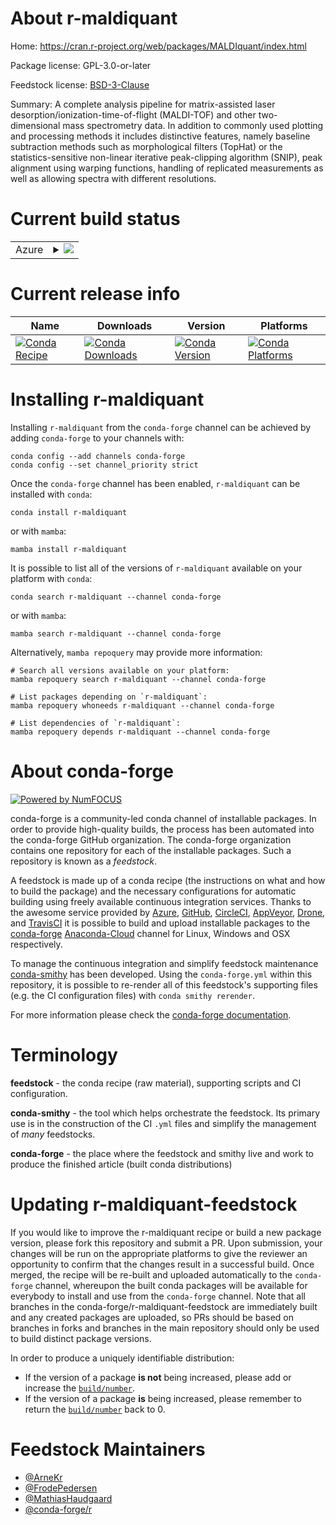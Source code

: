 About r-maldiquant
==================

Home: https://cran.r-project.org/web/packages/MALDIquant/index.html

Package license: GPL-3.0-or-later

Feedstock license: [BSD-3-Clause](https://github.com/conda-forge/r-maldiquant-feedstock/blob/main/LICENSE.txt)

Summary: A complete analysis pipeline for matrix-assisted laser desorption/ionization-time-of-flight (MALDI-TOF) and other two-dimensional mass spectrometry data. In addition to commonly used plotting and processing methods it includes distinctive features, namely baseline subtraction methods such as morphological filters (TopHat) or the statistics-sensitive non-linear iterative peak-clipping algorithm (SNIP), peak alignment using warping functions, handling of replicated measurements as well as allowing spectra with different resolutions.

Current build status
====================


<table>
    
  <tr>
    <td>Azure</td>
    <td>
      <details>
        <summary>
          <a href="https://dev.azure.com/conda-forge/feedstock-builds/_build/latest?definitionId=1327&branchName=main">
            <img src="https://dev.azure.com/conda-forge/feedstock-builds/_apis/build/status/r-maldiquant-feedstock?branchName=main">
          </a>
        </summary>
        <table>
          <thead><tr><th>Variant</th><th>Status</th></tr></thead>
          <tbody><tr>
              <td>linux_64_r_base4.1</td>
              <td>
                <a href="https://dev.azure.com/conda-forge/feedstock-builds/_build/latest?definitionId=1327&branchName=main">
                  <img src="https://dev.azure.com/conda-forge/feedstock-builds/_apis/build/status/r-maldiquant-feedstock?branchName=main&jobName=linux&configuration=linux%20linux_64_r_base4.1" alt="variant">
                </a>
              </td>
            </tr><tr>
              <td>linux_64_r_base4.2</td>
              <td>
                <a href="https://dev.azure.com/conda-forge/feedstock-builds/_build/latest?definitionId=1327&branchName=main">
                  <img src="https://dev.azure.com/conda-forge/feedstock-builds/_apis/build/status/r-maldiquant-feedstock?branchName=main&jobName=linux&configuration=linux%20linux_64_r_base4.2" alt="variant">
                </a>
              </td>
            </tr><tr>
              <td>osx_64_r_base4.1</td>
              <td>
                <a href="https://dev.azure.com/conda-forge/feedstock-builds/_build/latest?definitionId=1327&branchName=main">
                  <img src="https://dev.azure.com/conda-forge/feedstock-builds/_apis/build/status/r-maldiquant-feedstock?branchName=main&jobName=osx&configuration=osx%20osx_64_r_base4.1" alt="variant">
                </a>
              </td>
            </tr><tr>
              <td>osx_64_r_base4.2</td>
              <td>
                <a href="https://dev.azure.com/conda-forge/feedstock-builds/_build/latest?definitionId=1327&branchName=main">
                  <img src="https://dev.azure.com/conda-forge/feedstock-builds/_apis/build/status/r-maldiquant-feedstock?branchName=main&jobName=osx&configuration=osx%20osx_64_r_base4.2" alt="variant">
                </a>
              </td>
            </tr><tr>
              <td>win_64</td>
              <td>
                <a href="https://dev.azure.com/conda-forge/feedstock-builds/_build/latest?definitionId=1327&branchName=main">
                  <img src="https://dev.azure.com/conda-forge/feedstock-builds/_apis/build/status/r-maldiquant-feedstock?branchName=main&jobName=win&configuration=win%20win_64_" alt="variant">
                </a>
              </td>
            </tr>
          </tbody>
        </table>
      </details>
    </td>
  </tr>
</table>

Current release info
====================

| Name | Downloads | Version | Platforms |
| --- | --- | --- | --- |
| [![Conda Recipe](https://img.shields.io/badge/recipe-r--maldiquant-green.svg)](https://anaconda.org/conda-forge/r-maldiquant) | [![Conda Downloads](https://img.shields.io/conda/dn/conda-forge/r-maldiquant.svg)](https://anaconda.org/conda-forge/r-maldiquant) | [![Conda Version](https://img.shields.io/conda/vn/conda-forge/r-maldiquant.svg)](https://anaconda.org/conda-forge/r-maldiquant) | [![Conda Platforms](https://img.shields.io/conda/pn/conda-forge/r-maldiquant.svg)](https://anaconda.org/conda-forge/r-maldiquant) |

Installing r-maldiquant
=======================

Installing `r-maldiquant` from the `conda-forge` channel can be achieved by adding `conda-forge` to your channels with:

```
conda config --add channels conda-forge
conda config --set channel_priority strict
```

Once the `conda-forge` channel has been enabled, `r-maldiquant` can be installed with `conda`:

```
conda install r-maldiquant
```

or with `mamba`:

```
mamba install r-maldiquant
```

It is possible to list all of the versions of `r-maldiquant` available on your platform with `conda`:

```
conda search r-maldiquant --channel conda-forge
```

or with `mamba`:

```
mamba search r-maldiquant --channel conda-forge
```

Alternatively, `mamba repoquery` may provide more information:

```
# Search all versions available on your platform:
mamba repoquery search r-maldiquant --channel conda-forge

# List packages depending on `r-maldiquant`:
mamba repoquery whoneeds r-maldiquant --channel conda-forge

# List dependencies of `r-maldiquant`:
mamba repoquery depends r-maldiquant --channel conda-forge
```


About conda-forge
=================

[![Powered by
NumFOCUS](https://img.shields.io/badge/powered%20by-NumFOCUS-orange.svg?style=flat&colorA=E1523D&colorB=007D8A)](https://numfocus.org)

conda-forge is a community-led conda channel of installable packages.
In order to provide high-quality builds, the process has been automated into the
conda-forge GitHub organization. The conda-forge organization contains one repository
for each of the installable packages. Such a repository is known as a *feedstock*.

A feedstock is made up of a conda recipe (the instructions on what and how to build
the package) and the necessary configurations for automatic building using freely
available continuous integration services. Thanks to the awesome service provided by
[Azure](https://azure.microsoft.com/en-us/services/devops/), [GitHub](https://github.com/),
[CircleCI](https://circleci.com/), [AppVeyor](https://www.appveyor.com/),
[Drone](https://cloud.drone.io/welcome), and [TravisCI](https://travis-ci.com/)
it is possible to build and upload installable packages to the
[conda-forge](https://anaconda.org/conda-forge) [Anaconda-Cloud](https://anaconda.org/)
channel for Linux, Windows and OSX respectively.

To manage the continuous integration and simplify feedstock maintenance
[conda-smithy](https://github.com/conda-forge/conda-smithy) has been developed.
Using the ``conda-forge.yml`` within this repository, it is possible to re-render all of
this feedstock's supporting files (e.g. the CI configuration files) with ``conda smithy rerender``.

For more information please check the [conda-forge documentation](https://conda-forge.org/docs/).

Terminology
===========

**feedstock** - the conda recipe (raw material), supporting scripts and CI configuration.

**conda-smithy** - the tool which helps orchestrate the feedstock.
                   Its primary use is in the construction of the CI ``.yml`` files
                   and simplify the management of *many* feedstocks.

**conda-forge** - the place where the feedstock and smithy live and work to
                  produce the finished article (built conda distributions)


Updating r-maldiquant-feedstock
===============================

If you would like to improve the r-maldiquant recipe or build a new
package version, please fork this repository and submit a PR. Upon submission,
your changes will be run on the appropriate platforms to give the reviewer an
opportunity to confirm that the changes result in a successful build. Once
merged, the recipe will be re-built and uploaded automatically to the
`conda-forge` channel, whereupon the built conda packages will be available for
everybody to install and use from the `conda-forge` channel.
Note that all branches in the conda-forge/r-maldiquant-feedstock are
immediately built and any created packages are uploaded, so PRs should be based
on branches in forks and branches in the main repository should only be used to
build distinct package versions.

In order to produce a uniquely identifiable distribution:
 * If the version of a package **is not** being increased, please add or increase
   the [``build/number``](https://docs.conda.io/projects/conda-build/en/latest/resources/define-metadata.html#build-number-and-string).
 * If the version of a package **is** being increased, please remember to return
   the [``build/number``](https://docs.conda.io/projects/conda-build/en/latest/resources/define-metadata.html#build-number-and-string)
   back to 0.

Feedstock Maintainers
=====================

* [@ArneKr](https://github.com/ArneKr/)
* [@FrodePedersen](https://github.com/FrodePedersen/)
* [@MathiasHaudgaard](https://github.com/MathiasHaudgaard/)
* [@conda-forge/r](https://github.com/conda-forge/r/)

